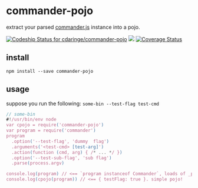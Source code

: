 # commander-pojo

extract your parsed [commander.js](https://github.com/tj/commander.js) instance into a pojo.

[ ![Codeship Status for cdaringe/commander-pojo](https://app.codeship.com/projects/b340eb00-973d-0134-4e2b-76a8c82e6885/status?branch=master)](https://app.codeship.com/projects/187024) ![](https://img.shields.io/badge/standardjs-%E2%9C%93-brightgreen.svg) [![Coverage Status](https://coveralls.io/repos/github/cdaringe/commander-pojo/badge.svg?branch=master)](https://coveralls.io/github/cdaringe/commander-pojo?branch=master)

## install

`npm install --save commander-pojo`

## usage

suppose you run the following: `some-bin --test-flag test-cmd`

```js
// some-bin
#!/usr/bin/env node
var cpojo = require('commander-pojo')
var program = require('commander')
program
  .option('--test-flag', 'dummy  flag')
  .arguments('<test-cmd> [test-arg]')
  .action(function (cmd, arg) { /* ... */ })
  .option('--test-sub-flag', 'sub flag')
  .parse(process.argv)

console.log(program) // <== `program instanceof Commander`, loads of _privateCommanderStuff, +more
console.log(cpojo(program)) // <== { testFlag: true }. simple pojo!
```
